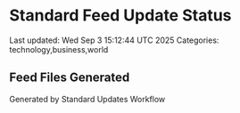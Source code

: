 # Standard Feed Update Status
Last updated: Wed Sep  3 15:12:44 UTC 2025
Categories: technology,business,world

## Feed Files Generated

Generated by Standard Updates Workflow
